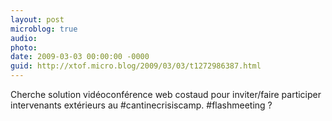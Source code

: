 ```yaml
---
layout: post
microblog: true
audio: 
photo: 
date: 2009-03-03 00:00:00 -0000
guid: http://xtof.micro.blog/2009/03/03/t1272986387.html
---
```

Cherche solution vidéoconférence web costaud pour inviter/faire participer intervenants extérieurs au #cantinecrisiscamp. #flashmeeting ?
